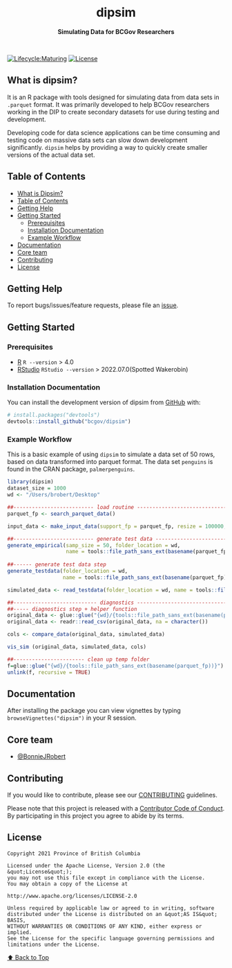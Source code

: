 
<!-- README.md is generated from README.Rmd. Please edit that file -->

<div align="center">

<br>
<h1>
dipsim
</h1>

<strong>Simulating Data for BCGov Researchers</strong>

</div>

<br>

<!-- badges: start -->

[![Lifecycle:Maturing](https://img.shields.io/badge/Lifecycle-Maturing-007EC6)](https://github.com/bcgov/repomountie/blob/master/doc/lifecycle-badges.md)
[![License](https://img.shields.io/badge/License-Apache%202.0-blue.svg)](https://opensource.org/licenses/Apache-2.0)
<!-- badges: end -->

## What is dipsim?

It is an R package with tools designed for simulating data from data
sets in `.parquet` format. It was primarily developed to help BCGov
researchers working in the DIP to create secondary datasets for use
during testing and development.

Developing code for data science applications can be time consuming and
testing code on massive data sets can slow down development
significantly. `dipsim` helps by providing a way to quickly create
smaller versions of the actual data set.

## Table of Contents

-   [What is Dipsim?](#what-is-dipsim)
-   [Table of Contents](#table-of-contents)
-   [Getting Help](#getting-help)
-   [Getting Started](#getting-started)
    -   [Prerequisites](#prerequisites)
    -   [Installation Documentation](#installation-documentation)
    -   [Example Workflow](#example-workflow)
-   [Documentation](#dcoumentation)
-   [Core team](#core-team)
-   [Contributing](#contributing)
-   [License](#license)

## Getting Help

To report bugs/issues/feature requests, please file an
[issue](https://github.com/bcgov/dipsim/issues).


## Getting Started

### Prerequisites

-   [R](https://www.r-project.org) `R --version` \> 4.0
-   [RStudio](https://posit.co/products/open-source/rstudio-server/)
    `RStudio --version` \> 2022.07.0(Spotted Wakerobin)

### Installation Documentation

You can install the development version of dipsim from
[GitHub](https://github.com/) with:

``` r
# install.packages("devtools")
devtools::install_github("bcgov/dipsim")
```

### Example Workflow

This is a basic example of using `dipsim` to simulate a data set of 50
rows, based on data transformed into parquet format. The data set
`penguins` is found in the CRAN package, `palmerpenguins`.

``` r
library(dipsim)
dataset_size = 1000 
wd <- "/Users/brobert/Desktop"
```

``` r
##-------------------------- load routine -------------------------------
parquet_fp <- search_parquet_data()

input_data <- make_input_data(support_fp = parquet_fp, resize = 100000, folder_location = wd)

```

``` r
##-------------------------- generate test data -------------------------
generate_empirical(samp_size = 50, folder_location = wd, 
                   name = tools::file_path_sans_ext(basename(parquet_fp)))
                   
##------ generate test data step
generate_testdata(folder_location = wd, 
                  name = tools::file_path_sans_ext(basename(parquet_fp)), dataset_size = dataset_size)

simulated_data <- read_testdata(folder_location = wd, name = tools::file_path_sans_ext(basename(parquet_fp)))
```

``` r
##--------------------------- diagnostics --------------------------------
##----- diagnostics step + helper function
original_data <- glue::glue("{wd}/{tools::file_path_sans_ext(basename(parquet_fp))}/distributions/theoretical/theoretical.csv")
original_data <- readr::read_csv(original_data, na = character())

cols <- compare_data(original_data, simulated_data)

vis_sim (original_data, simulated_data, cols) 
```

``` r
##----------------------- clean up temp folder
f=glue::glue("{wd}/{tools::file_path_sans_ext(basename(parquet_fp))}")
unlink(f, recursive = TRUE)
```

## Documentation

After installing the package you can view vignettes by typing
`browseVignettes("dipsim")` in your R session.

## Core team

-   [@BonnieJRobert](https://github.com/BonnieJRobert)

## Contributing

If you would like to contribute, please see our
[CONTRIBUTING](CONTRIBUTING.md) guidelines.

Please note that this project is released with a [Contributor Code of
Conduct](CODE_OF_CONDUCT.md). By participating in this project you agree
to abide by its terms.

## License

    Copyright 2021 Province of British Columbia

    Licensed under the Apache License, Version 2.0 (the &quot;License&quot;);
    you may not use this file except in compliance with the License.
    You may obtain a copy of the License at

    http://www.apache.org/licenses/LICENSE-2.0

    Unless required by applicable law or agreed to in writing, software distributed under the License is distributed on an &quot;AS IS&quot; BASIS,
    WITHOUT WARRANTIES OR CONDITIONS OF ANY KIND, either express or implied.
    See the License for the specific language governing permissions and limitations under the License.

[⬆ Back to Top](#table-of-contents)
